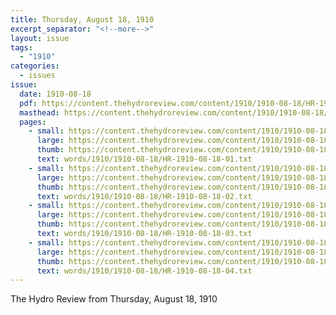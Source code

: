 ```yaml
---
title: Thursday, August 18, 1910
excerpt_separator: "<!--more-->"
layout: issue
tags:
  - "1910"
categories:
  - issues
issue:
  date: 1910-08-18
  pdf: https://content.thehydroreview.com/content/1910/1910-08-18/HR-1910-08-18.pdf
  masthead: https://content.thehydroreview.com/content/1910/1910-08-18/masthead/HR-1910-08-18.jpg
  pages:
    - small: https://content.thehydroreview.com/content/1910/1910-08-18/small/HR-1910-08-18-01.jpg
      large: https://content.thehydroreview.com/content/1910/1910-08-18/large/HR-1910-08-18-01.jpg
      thumb: https://content.thehydroreview.com/content/1910/1910-08-18/thumbnails/HR-1910-08-18-01.jpg
      text: words/1910/1910-08-18/HR-1910-08-18-01.txt
    - small: https://content.thehydroreview.com/content/1910/1910-08-18/small/HR-1910-08-18-02.jpg
      large: https://content.thehydroreview.com/content/1910/1910-08-18/large/HR-1910-08-18-02.jpg
      thumb: https://content.thehydroreview.com/content/1910/1910-08-18/thumbnails/HR-1910-08-18-02.jpg
      text: words/1910/1910-08-18/HR-1910-08-18-02.txt
    - small: https://content.thehydroreview.com/content/1910/1910-08-18/small/HR-1910-08-18-03.jpg
      large: https://content.thehydroreview.com/content/1910/1910-08-18/large/HR-1910-08-18-03.jpg
      thumb: https://content.thehydroreview.com/content/1910/1910-08-18/thumbnails/HR-1910-08-18-03.jpg
      text: words/1910/1910-08-18/HR-1910-08-18-03.txt
    - small: https://content.thehydroreview.com/content/1910/1910-08-18/small/HR-1910-08-18-04.jpg
      large: https://content.thehydroreview.com/content/1910/1910-08-18/large/HR-1910-08-18-04.jpg
      thumb: https://content.thehydroreview.com/content/1910/1910-08-18/thumbnails/HR-1910-08-18-04.jpg
      text: words/1910/1910-08-18/HR-1910-08-18-04.txt
---
```


The Hydro Review from Thursday, August 18, 1910

<!--more-->

